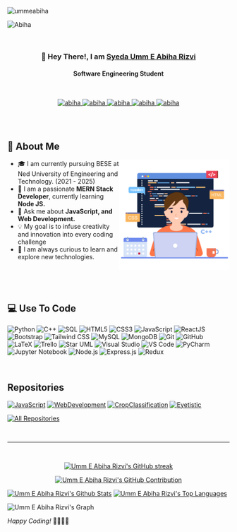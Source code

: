 <!---
- Greetings!
- This is Syeda Umm E Abiha Rizvi. I am currently pursuing Software Engineering from Ned University of Engineering and Technology. I am a dedicated individual who always keens to learn something new. As yet, I am practicing on Python, C++, DataScience and Web Development. My interest lies in the domains of Software Development and Artificial Intelligence, and currently I am exploring MERN STACK Web and Machine Learning. 


- How to reach me?
- <br>
[<img src="https://cdn3.iconfinder.com/data/icons/2018-social-media-black-and-white-logos/1000/2018_social_media_popular_app_logo_linkedin-512.png" width="40px" alt="LinkedIn Logo">](https://www.linkedin.com/in/ummeabiha)
[<img src="https://cdn4.iconfinder.com/data/icons/logos-and-brands/512/160_Hackerrank_logo_logos-512.png" width="45px" alt="HackerRank Logo">](https://www.hackerrank.com/umm_e_abiha)
[<img src="https://cdn4.iconfinder.com/data/icons/social-media-logos-6/512/112-gmail_email_mail-512.png" width="40px" alt="Email Logo">](mailto:abiharizvi10.04@gmail.com) 

## 🌟 About Me
On a mission to make technology more exciting and accessible, I'm a dynamic and creative Software Engineering student. My skill set encompasses Python 🐍 coding, crafting stunning graphics, and delving into the wonders of Data Science 📊 and Web Development 🌐. Currently, my exploration extends to the MERN STACK, adding an extra layer to my journey in the fascinating world of technology. 🤖

## 💡 Professional Aspirations
As a tech explorer, I'm always eager to learn and adapt. My goal is to infuse creativity and innovation into every coding challenge. Actively seeking internships to collaborate with industry leaders and push the boundaries of technology.
--->


<p align="left"> <img src="https://komarev.com/ghpvc/?username=ummeabiha&label=Profile%20views&color=0e75b6&style=flat" alt="ummeabiha" /> </p>

<img src="/assets/header.png" alt="Abiha"></img>

<br/>
<h3 align="center">
         👋 Hey There!, I am
                <b><a target="_blank" href="https://www.linkedin.com/in/ummeabiha">Syeda Umm E Abiha Rizvi</a></b> 
</h3>

<h4 align="center">
         Software Engineering Student
</h4>

<br/>

<p align="center">
 <a href="https://www.linkedin.com/in/ummeabiha" target="_blank">
  <img src="https://img.shields.io/badge/LinkedIn-0077B5?style=for-the-badge&logo=linkedin&logoColor=white" alt="abiha"/>
 </a>
<a href="https://www.hackerrank.com/umm_e_abiha" target="_blank">
  <img src="https://img.shields.io/badge/HackerRank-2EC866?style=for-the-badge&logo=hackerrank&logoColor=white" alt="abiha"/>
</a>
 <a href="https://instagram.com/umm.e.abiha" target="_blank">
  <img src="https://img.shields.io/badge/Instagram-fe4164?style=for-the-badge&logo=instagram&logoColor=white" alt="abiha" />
 </a> 
 <a href="https://facebook.com/ummeabiha.2004" target="_blank">
  <img src="https://img.shields.io/badge/Facebook-20BEFF?&style=for-the-badge&logo=facebook&logoColor=white" alt="abiha"  />
  </a> 
<a href="mailto:abiharizvi10.04@gmail.com" target="_blank">
  <img src="https://img.shields.io/badge/Gmail-D14836?style=for-the-badge&logo=gmail&logoColor=white" alt="abiha"/>
</a>

</p>


<br/>
<br/>

## 🌟 About Me
<p>
  <img align="right" width="250" src="/assets/programmer.png" alt="Coding gif"/>
         
  - 🎓 I am currently pursuing BESE at Ned University of Engineering and Technology. (2021 - 2025)
  - 🌱 I am a passionate **MERN Stack Developer**, currently learning **Node JS.**
  - 💬 Ask me about **JavaScript, and Web Development.**
  - 💡 My goal is to infuse creativity and innovation into every coding challenge
  - 🚀 I am always curious to learn and explore new technologies.
  
</p>

<br/>
<br/>
<br/>

## 💻 Use To Code
![Python](https://img.shields.io/badge/Python-3776AB?style=for-the-badge&logo=python&logoColor=white)
![C++](https://img.shields.io/badge/C++-00599C?style=for-the-badge&logo=c%2B%2B&logoColor=white)
![SQL](https://img.shields.io/badge/SQL-4479A1?style=for-the-badge&logo=sql&logoColor=white)
![HTML5](https://img.shields.io/badge/HTML5-E34F26?style=for-the-badge&logo=html5&logoColor=white)
![CSS3](https://img.shields.io/badge/CSS3-1572B6?style=for-the-badge&logo=css3&logoColor=white)
![JavaScript](https://img.shields.io/badge/JavaScript-F7DF1E?style=for-the-badge&logo=javascript&logoColor=black)
![ReactJS](https://img.shields.io/badge/React-61DAFB?style=for-the-badge&logo=react&logoColor=white)
![Bootstrap](https://img.shields.io/badge/Bootstrap-563D7C?style=for-the-badge&logo=bootstrap&logoColor=white)
![Tailwind CSS](https://img.shields.io/badge/Tailwind_CSS-38B2AC?style=for-the-badge&logo=tailwind-css&logoColor=white)
![MySQL](https://img.shields.io/badge/MySQL-4479A1?style=for-the-badge&logo=mysql&logoColor=white)
![MongoDB](https://img.shields.io/badge/MongoDB-4EA94B?style=for-the-badge&logo=mongodb&logoColor=white)
![Git](https://img.shields.io/badge/Git-F05032?style=for-the-badge&logo=git&logoColor=white)
![GitHub](https://img.shields.io/badge/GitHub-181717?style=for-the-badge&logo=github&logoColor=white)
![LaTeX](https://img.shields.io/badge/LaTeX-008080?style=for-the-badge&logo=latex&logoColor=white)
![Trello](https://img.shields.io/badge/Trello-0052CC?style=for-the-badge&logo=trello&logoColor=white)
![Star UML](https://img.shields.io/badge/Star_UML-9B59B6?style=for-the-badge&logo=staruml&logoColor=white)
![Visual Studio](https://img.shields.io/badge/Visual_Studio-5C2D91?style=for-the-badge&logo=visual-studio&logoColor=white)
![VS Code](https://img.shields.io/badge/VS_Code-007ACC?style=for-the-badge&logo=visual-studio-code&logoColor=white)
![PyCharm](https://img.shields.io/badge/PyCharm-000000?style=for-the-badge&logo=pycharm&logoColor=white)
![Jupyter Notebook](https://img.shields.io/badge/Jupyter_Notebook-F37626?style=for-the-badge&logo=jupyter&logoColor=white)
![Node.js](https://img.shields.io/badge/Node.js-3C873A?style=for-the-badge&labelColor=black&logo=node.js&logoColor=3C873A)
![Express.js](https://img.shields.io/badge/Express.js-000000?style=for-the-badge&logo=express&logoColor=white)
![Redux](https://img.shields.io/badge/Redux-593D88?style=for-the-badge&logo=redux&logoColor=white)

<br/>

## Repositories
[![JavaScript](https://github-readme-stats.vercel.app/api/pin/?username=ummeabiha&repo=JavaScript&border_color=7F3FBF&bg_color=0D1117&title_color=C9D1D9&text_color=8B949E&icon_color=7F3FBF)](https://github.com/ummeabiha/JavaScript)
[![WebDevelopment](https://github-readme-stats.vercel.app/api/pin/?username=ummeabiha&repo=WebDevelopment&border_color=7F3FBF&bg_color=0D1117&title_color=C9D1D9&text_color=8B949E&icon_color=7F3FBF)](https://github.com/ummeabiha/WebDevelopment)
[![CropClassification](https://github-readme-stats.vercel.app/api/pin/?username=ummeabiha&repo=CropClassification&border_color=7F3FBF&bg_color=0D1117&title_color=C9D1D9&text_color=8B949E&icon_color=7F3FBF)](https://github.com/ummeabiha/CropClassification)
[![Eyetistic](https://github-readme-stats.vercel.app/api/pin/?username=ummeabiha&repo=Eyetistic&border_color=7F3FBF&bg_color=0D1117&title_color=C9D1D9&text_color=8B949E&icon_color=7F3FBF)](https://github.com/ummeabiha/Eyetistic)


<p align="left">
<p align="left">
  <a href="https://github.com/ummeabiha?tab=repositories" target="_blank"><img alt="All Repositories" title="All Repositories" src="https://img.shields.io/badge/-All%20Repos-2962FF?style=for-the-badge&logo=koding&logoColor=white"/></a>
</p>

<br/>
<hr/>
<br/>

<p align="center">
  <a href="https://github.com/ummeabiha">
    <img src="https://github-readme-streak-stats.herokuapp.com/?user=ummeabiha&theme=radical&border=7F3FBF&background=0D1117" alt="Umm E Abiha Rizvi's GitHub streak"/>
  </a>
</p>

<p align="center">
  <a href="https://github.com/ummeabiha">
    <img src="https://github-profile-summary-cards.vercel.app/api/cards/profile-details?username=ummeabiha&theme=radical" alt="Umm E Abiha Rizvi's GitHub Contribution"/>
  </a>
</p>

<a> 
    <a href="https://github.com/ummeabiha"><img alt="Umm E Abiha Rizvi's Github Stats" src="https://denvercoder1-github-readme-stats.vercel.app/api?username=ummeabiha&show_icons=true&count_private=true&theme=react&border_color=7F3FBF&bg_color=0D1117&title_color=F85D7F&icon_color=F8D866" height="192px" width="49.5%"/></a>
  <a href="https://github.com/ummeabiha"><img alt="Umm E Abiha Rizvi's Top Languages" src="https://denvercoder1-github-readme-stats.vercel.app/api/top-langs/?username=ummeabiha&langs_count=8&layout=compact&theme=react&border_color=7F3FBF&bg_color=0D1117&title_color=F85D7F&icon_color=F8D866" height="192px" width="49.5%"/></a>
<br/>
</a>

![Umm E Abiha Rizvi's Graph](https://github-readme-activity-graph.vercel.app/graph?username=ummeabiha&custom_title=Umm%20E%20Abiha%20Rizvi's%20GitHub%20Activity%20Graph&bg_color=0D1117&color=7F3FBF&line=7F3FBF&point=7F3FBF&area_color=FFFFFF&title_color=FFFFFF&area=true)


*Happy Coding!* 👩🏻‍💻🚀


<!---
ummeabiha/ummeabiha is a ✨ special ✨ repository because its `README.md` (this file) appears on your GitHub profile.
You can click the Preview link to take a look at your changes.
--->
